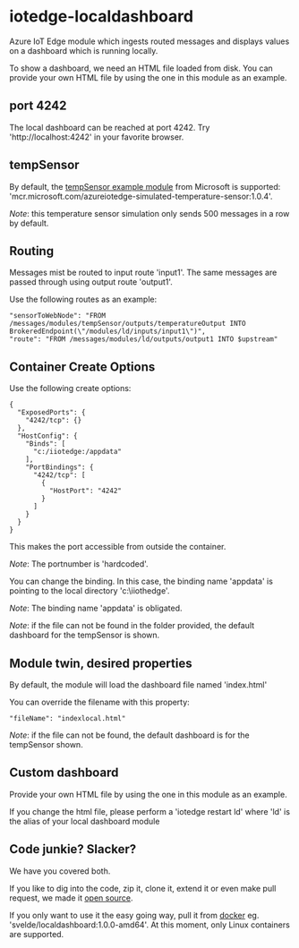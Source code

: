 # iotedge-localdashboard

Azure IoT Edge module which ingests routed messages and displays values on a dashboard which is running locally.

To show a dashboard, we need an HTML file loaded from disk. You can provide your own HTML file by using the one in this module as an example.

## port 4242

The local dashboard can be reached at port 4242. Try 'http://localhost:4242' in your favorite browser.

## tempSensor

By default, the [tempSensor example module](https://github.com/Azure/iot-edge-v1/tree/master/v2/samples/azureiotedge-simulated-temperature-sensor) from Microsoft is supported: 'mcr.microsoft.com/azureiotedge-simulated-temperature-sensor:1.0.4'.

*Note*: this temperature sensor simulation only sends 500 messages in a row by default.

## Routing

Messages mist be routed to input route 'input1'. The same messages are passed through using output route 'output1'.

Use the following routes as an example:

    "sensorToWebNode": "FROM /messages/modules/tempSensor/outputs/temperatureOutput INTO BrokeredEndpoint(\"/modules/ld/inputs/input1\")",
    "route": "FROM /messages/modules/ld/outputs/output1 INTO $upstream"
   
## Container Create Options

Use the following create options:

    {
      "ExposedPorts": {
        "4242/tcp": {}
      },
      "HostConfig": {
        "Binds": [
          "c:/iiotedge:/appdata"
        ],
        "PortBindings": {
          "4242/tcp": [
            {
              "HostPort": "4242"
            }
          ]
        }
      }
    }

This makes the port accessible from outside the container.

*Note*: The portnumber is 'hardcoded'. 

You can change the binding. In this case, the binding name 'appdata' is pointing to the local directory 'c:\iiothedge'. 

*Note*: The binding name 'appdata' is obligated.

*Note*: if the file can not be found in the folder provided, the default dashboard for the tempSensor is shown.

## Module twin, desired properties

By default, the module will load the dashboard file named 'index.html'

You can override the filename with this property:

    "fileName": "indexlocal.html"

*Note*: if the file can not be found, the default dashboard is for the tempSensor shown.

## Custom dashboard

Provide your own HTML file by using the one in this module as an example.

If you change the html file, please perform a 'iotedge restart ld' where 'ld' is the alias of your local dashboard module

## Code junkie? Slacker?

We have you covered both.

If you like to dig into the code, zip it, clone it, extend it or even make pull request, we made it [open source](https://github.com/sandervandevelde/iotedge-localdashboard). 

If you only want to use it the easy going way, pull it from [docker](https://hub.docker.com/r/svelde/localdashboard/) eg. 'svelde/localdashboard:1.0.0-amd64'. At this moment, only Linux containers are supported.
